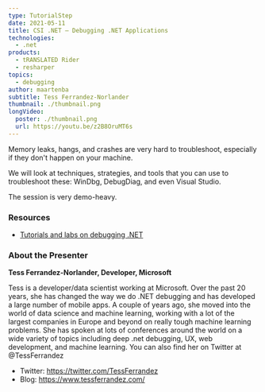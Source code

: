 ```yaml
---
type: TutorialStep
date: 2021-05-11
title: CSI .NET – Debugging .NET Applications
technologies:
  - .net
products:
  - tRANSLATED Rider
  - resharper
topics:
  - debugging
author: maartenba
subtitle: Tess Ferrandez-Norlander
thumbnail: ./thumbnail.png
longVideo:
  poster: ./thumbnail.png
  url: https://youtu.be/z2B8OruMT6s
---
```


Memory leaks, hangs, and crashes are very hard to troubleshoot, especially if they don't happen on your machine.

We will look at techniques, strategies, and tools that you can use to troubleshoot these: WinDbg, DebugDiag, and even Visual Studio.

The session is very demo-heavy.

### Resources

* [Tutorials and labs on debugging .NET](https://www.tessferrandez.com/postindex/)

### About the Presenter

**Tess Ferrandez-Norlander, Developer, Microsoft**

Tess is a developer/data scientist working at Microsoft. Over the past 20 years, she has changed the way we do .NET debugging and has developed a large number of mobile apps. A couple of years ago, she moved into the world of data science and machine learning, working with a lot of the largest companies in Europe and beyond on really tough machine learning problems. She has spoken at lots of conferences around the world on a wide variety of topics including deep .net debugging, UX, web development, and machine learning. You can also find her on Twitter at @TessFerrandez

* Twitter: https://twitter.com/TessFerrandez
* Blog: https://www.tessferrandez.com/